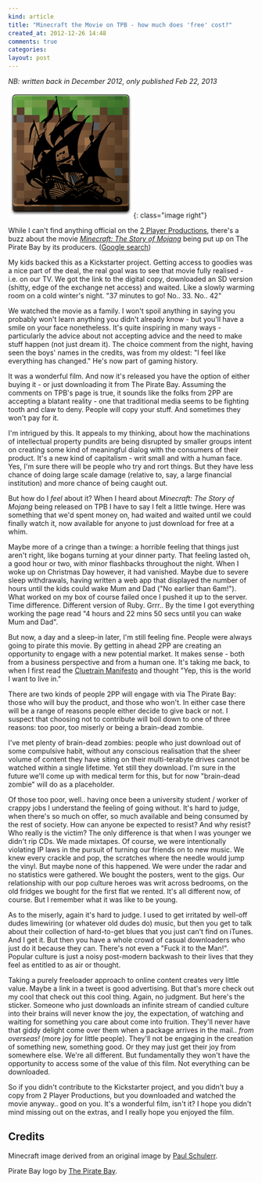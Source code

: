 ```yaml
---
kind: article
title: "Minecraft the Movie on TPB - how much does 'free' cost?"
created_at: 2012-12-26 14:48
comments: true
categories:
layout: post
---
```


_NB: written back in December 2012, only published Feb 22, 2013_

![Minecraft + Piratebay](/images/posts/minecraft-piratebay.png){: class="image right"}

While I can't find anything official on the [2 Player Productions](http://www.2playerproductions.com/), there's a buzz about the movie _[Minecraft: The Story of Mojang](http://www.youtube.com/watch?v=SXEdspVDMxw)_ being put up on The Pirate Bay by its producers. ([Google search](http://www.google.com.au/search?q=minecraft+movie+piratebay))

<!--READMORE-->

My kids backed this as a Kickstarter project. Getting access to goodies was a nice part of the deal, the real goal was to see that movie fully realised - i.e. on our TV. We got the link to the digital copy, downloaded an SD version (shitty, edge of the exchange net access) and waited. Like a slowly warming room on a cold winter's night. "37 minutes to go! No.. 33. No.. 42"

We watched the movie as a family. I won't spoil anything in saying you probably won't learn anything you didn't already know - but you'll have a smile on your face nonetheless. It's quite inspiring in many ways - particularly the advice about not accepting advice and the need to make stuff happen (not just dream it). The choice comment from the night, having seen the boys' names in the credits, was from my oldest: "I feel like everything has changed." He's now part of gaming history.

It was a wonderful film. And now it's released you have the option of either buying it - or just downloading it from The Pirate Bay. Assuming the comments on TPB's page is true, it sounds like the folks from 2PP are accepting a blatant reality - one that traditional media seems to be fighting tooth and claw to deny. People will copy your stuff. And sometimes they won't pay for it.

I'm intrigued by this. It appeals to my thinking, about how the machinations of intellectual property pundits are being disrupted by smaller groups intent on creating some kind of meaningful dialog with the consumers of their product. It's a new kind of capitalism - writ small and with a human face. Yes, I'm sure there will be people who try and rort things. But they have less chance of doing large scale damage (relative to, say, a large financial institution) and more chance of being caught out.

But how do I _feel_ about it? When I heard about _Minecraft: The Story of Mojang_ being released on TPB I have to say I felt a little twinge. Here was something that we'd spent money on, had waited and waited until we could finally watch it, now available for anyone to just download for free at a whim.

Maybe more of a cringe than a twinge: a horrible feeling that things just aren't right, like bogans turning at your dinner party. That feeling lasted oh, a good hour or two, with minor flashbacks throughout the night. When I woke up on Christmas Day however, it had vanished. Maybe due to severe sleep withdrawals, having written a web app that displayed the number of hours until the kids could wake Mum and Dad ("No earlier than 6am!"). What worked on my box of course failed once I pushed it up to the server. Time difference. Different version of Ruby. Grrr.. By the time I got everything working the page read "4 hours and 22 mins 50 secs until you can wake Mum and Dad".

But now, a day and a sleep-in later, I'm still feeling fine. People were always going to pirate this movie. By getting in ahead 2PP are creating an opportunity to engage with a new potential market. It makes sense - both from a business perspective and from a human one. It's taking me back, to when I first read the [Cluetrain Manifesto](http://www.cluetrain.com) and thought "Yep, this is the world I want to live in."

There are two kinds of people 2PP will engage with via The Pirate Bay: those who will buy the product, and those who won't. In either case there will be a range of reasons people either decide to give back or not. I suspect that choosing not to contribute will boil down to one of three reasons: too poor, too miserly or being a brain-dead zombie.

I've met plenty of brain-dead zombies: people who just download out of some compulsive habit, without any conscious realisation that the sheer volume of content they have siting on their multi-terabyte drives cannot be watched within a single lifetime. Yet still they download. I'm sure in the future we'll come up with medical term for this, but for now "brain-dead zombie" will do as a placeholder.

Of those too poor, well.. having once been a university student / worker of crappy jobs I understand the feeling of going without. It's hard to judge, when there's so much on offer, so much available and being consumed by the rest of society. How can anyone be expected to resist? And why resist? Who really is the victim? The only difference is that when I was younger we didn't rip CDs. We made mixtapes. Of course, we were intentionally violating IP laws in the pursuit of turning our friends on to new music. We knew every crackle and pop, the scratches where the needle would jump the vinyl. But maybe none of this happened. We were under the radar and no statistics were gathered. We bought the posters, went to the gigs. Our relationship with our pop culture heroes was writ across bedrooms, on the old fridges we bought for the first flat we rented. It's all different now, of course. But I remember what it was like to be young.

As to the miserly, again it's hard to judge. I used to get irritated by well-off dudes limewiring (or whatever old dudes do) music, but then you get to talk about their collection of hard-to-get blues that you just can't find on iTunes. And I get it. But then you have a whole crowd of casual downloaders who just do it because they can. There's not even a "Fuck it to the Man!". Popular culture is just a noisy post-modern backwash to their lives that they feel as entitled to as air or thought.

Taking a purely freeloader approach to online content creates very little value. Maybe a link in a tweet is good advertising. But that's more check out my cool that check out this cool thing. Again, no judgment. But here's the sticker. Someone who just downloads an infinite stream of candied culture into their brains will never know the joy, the expectation, of watching and waiting for something you care about come into fruition. They'll never have that giddy delight come over them when a package arrives in the mail.. _from overseas!_ (more joy for little people). They'll not be engaging in the creation of something new, something good. Or they may just get their joy from somewhere else. We're all different. But fundamentally they won't have the opportunity to access some of the value of this film. Not everything can be downloaded.

So if you didn't contribute to the Kickstarter project, and you didn't buy a copy from 2 Player Productions, but you downloaded and watched the movie anyway.. good on you. It's a wonderful film, isn't it? I hope you didn't mind missing out on the extras, and I really hope you enjoyed the film.

Credits
---
Minecraft image derived from an original image by [Paul Schulerr](http://schulerr.deviantart.com).

Pirate Bay logo by [The Pirate Bay](http://thepiratebay.sx).
